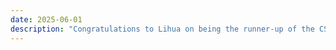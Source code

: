 ```yaml
---
date: 2025-06-01
description: "Congratulations to Lihua on being the runner-up of the CSE 3 Minute Thesis contest."
---
```


